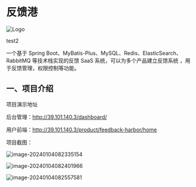 
# 反馈港
![Logo](https://s2.loli.net/2024/01/04/HKhcjCVmL5l9WNg.png) 

test2

一个基于 Spring Boot、MyBatis-Plus、MySQL、Redis、ElasticSearch、RabbitMQ 等技术栈实现的反馈 SaaS 系统，可以为多个产品建立反馈系统 ，用于反馈管理，权限控制等功能。

## 一、项目介绍

项目演示地址

后台管理：http://39.101.140.3/dashboard/

用户前端：http://39.101.140.3/product/feedback-harbor/home

项目截图：

![image-20240104082335154](https://s2.loli.net/2024/01/04/YJP6jOBRoiT7H4s.png)

![image-20240104082401966](https://s2.loli.net/2024/01/04/zGYnAM4pcyr2Qhd.png)

![image-20240104082557581](https://s2.loli.net/2024/01/04/CWRUms2SHkJuwF1.png)



